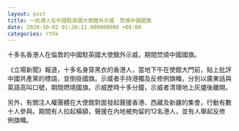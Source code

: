 ```yaml
---
layout: post
title: 一批港人在中國駐英國大使館外示威　焚燒中國國旗
date: 2020-10-02 01:20:11.000000000 +08:00
categories: rthk
---
```


十多名香港人在倫敦的中國駐英國大使館外示威，期間焚燒中國國旗。

《立場新聞》報道，十多名身穿黑衣的香港人，當地下午在使館大門前，貼上批評中國共產黨的標語，並倒掛國旗。示威者手持港獨及反修例旗幟，分別以廣東話與英語高叫口號，期間燃燒國旗。示威歷時十多分鐘，示威者清理地上灰燼後離開。

另外，有關注人權團體在大使館對面發起聲援香港、西藏及新疆的集會，行動有數十人參與。期間有人拉起橫額，聲援在內地被拘留的12名港人，並有人舉起反修例旗幟。

